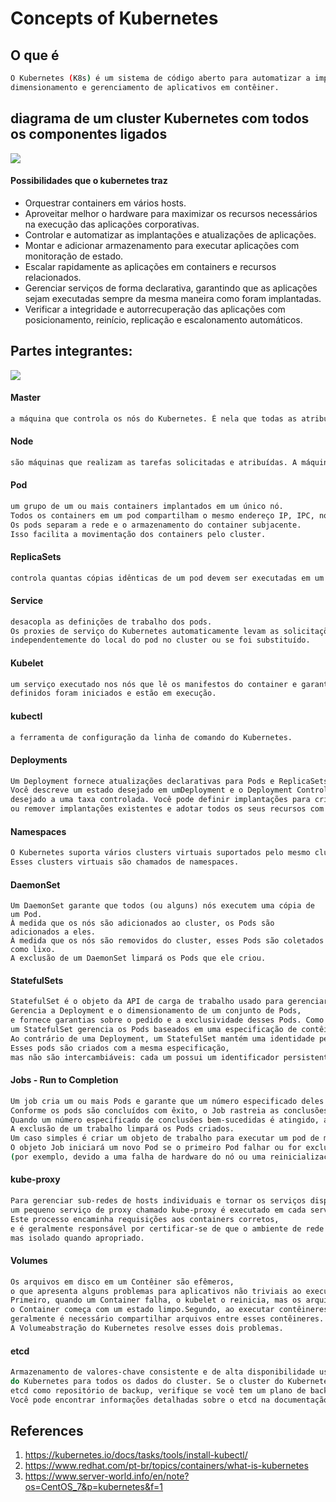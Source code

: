 # Concepts of Kubernetes

## O que é

```bash
O Kubernetes (K8s) é um sistema de código aberto para automatizar a implatação,
dimensionamento e gerenciamento de aplicativos em contêiner.
```

## diagrama de um cluster Kubernetes com todos os componentes ligados

![](https://d33wubrfki0l68.cloudfront.net/7016517375d10c702489167e704dcb99e570df85/7bb53/images/docs/components-of-kubernetes.png)

#### Possibilidades que o kubernetes traz

* Orquestrar containers em vários hosts.
* Aproveitar melhor o hardware para maximizar os recursos necessários na execução das aplicações corporativas.
* Controlar e automatizar as implantações e atualizações de aplicações.
* Montar e adicionar armazenamento para executar aplicações com monitoração de estado.
* Escalar rapidamente as aplicações em containers e recursos relacionados.
* Gerenciar serviços de forma declarativa, garantindo que as aplicações sejam executadas sempre da mesma maneira como foram implantadas.
* Verificar a integridade e autorrecuperação das aplicações com posicionamento, reinício, replicação e escalonamento automáticos.

## Partes integrantes:

![](https://www.redhat.com/cms/managed-files/kubernetes-diagram-2-824x437.png)


#### Master

```bash
a máquina que controla os nós do Kubernetes. É nela que todas as atribuições de tarefas se originam.
```

#### Node

```bash
são máquinas que realizam as tarefas solicitadas e atribuídas. A máquina mestre do Kubernetes controla os nós.
```

#### Pod

```bash
um grupo de um ou mais containers implantados em um único nó. 
Todos os containers em um pod compartilham o mesmo endereço IP, IPC, nome do host e outros recursos.
Os pods separam a rede e o armazenamento do container subjacente. 
Isso facilita a movimentação dos containers pelo cluster.
```

#### ReplicaSets

```bash
controla quantas cópias idênticas de um pod devem ser executadas em um determinado local do cluster.
```

#### Service

```bash
desacopla as definições de trabalho dos pods. 
Os proxies de serviço do Kubernetes automaticamente levam as solicitações de serviço para o pod correto, 
independentemente do local do pod no cluster ou se foi substituído.
```

#### Kubelet

```bash
um serviço executado nos nós que lê os manifestos do container e garante que os containers
definidos foram iniciados e estão em execução.
```

#### kubectl

```bash
a ferramenta de configuração da linha de comando do Kubernetes.
```

#### Deployments

```bash
Um Deployment fornece atualizações declarativas para Pods e ReplicaSets.
Você descreve um estado desejado em umDeployment e o Deployment Controller altera o estado real para o estado
desejado a uma taxa controlada. Você pode definir implantações para criar novos ReplicaSets
ou remover implantações existentes e adotar todos os seus recursos com novas implantações.
```

#### Namespaces

```bash
O Kubernetes suporta vários clusters virtuais suportados pelo mesmo cluster físico. 
Esses clusters virtuais são chamados de namespaces.
```

#### DaemonSet

```
Um DaemonSet garante que todos (ou alguns) nós executem uma cópia de um Pod. 
À medida que os nós são adicionados ao cluster, os Pods são adicionados a eles. 
À medida que os nós são removidos do cluster, esses Pods são coletados como lixo. 
A exclusão de um DaemonSet limpará os Pods que ele criou.
```

#### StatefulSets

```bash
StatefulSet é o objeto da API de carga de trabalho usado para gerenciar aplicativos com estado.
Gerencia a Deployment e o dimensionamento de um conjunto de Pods, 
e fornece garantias sobre o pedido e a exclusividade desses Pods. Como uma Deployment, 
um StatefulSet gerencia os Pods baseados em uma especificação de contêiner idêntica. 
Ao contrário de uma Deployment, um StatefulSet mantém uma identidade persistente para cada um de seus Pods. 
Esses pods são criados com a mesma especificação, 
mas não são intercambiáveis: cada um possui um identificador persistente que mantém em qualquer reagendamento.
```

#### Jobs - Run to Completion

```bash
Um job cria um ou mais Pods e garante que um número especificado deles seja encerrado com êxito.
Conforme os pods são concluídos com êxito, o Job rastreia as conclusões bem-sucedidas.
Quando um número especificado de conclusões bem-sucedidas é atingido, a tarefa (ou seja, Trabalho) é concluída.
A exclusão de um trabalho limpará os Pods criados.
Um caso simples é criar um objeto de trabalho para executar um pod de maneira confiável até a conclusão.
O objeto Job iniciará um novo Pod se o primeiro Pod falhar ou for excluído
(por exemplo, devido a uma falha de hardware do nó ou uma reinicialização do nó).

```

#### kube-proxy

```bash
Para gerenciar sub-redes de hosts individuais e tornar os serviços disponíveis para outros componentes, 
um pequeno serviço de proxy chamado kube-proxy é executado em cada servidor de node. 
Este processo encaminha requisições aos containers corretos, 
e é geralmente responsável por certificar-se de que o ambiente de rede é previsível e acessível, 
mas isolado quando apropriado.
```

#### Volumes

```bash
Os arquivos em disco em um Contêiner são efêmeros, 
o que apresenta alguns problemas para aplicativos não triviais ao executar em Contêineres. 
Primeiro, quando um Container falha, o kubelet o reinicia, mas os arquivos são perdidos 
o Container começa com um estado limpo.Segundo, ao executar contêineres juntos Pod, 
geralmente é necessário compartilhar arquivos entre esses contêineres. 
A Volumeabstração do Kubernetes resolve esses dois problemas.
```

#### etcd

```bash
Armazenamento de valores-chave consistente e de alta disponibilidade usado como armazenamento de apoio
do Kubernetes para todos os dados do cluster. Se o cluster do Kubernetes usa o 
etcd como repositório de backup, verifique se você tem um plano de backup para esses dados.
Você pode encontrar informações detalhadas sobre o etcd na documentação oficial.
```

## References

1. https://kubernetes.io/docs/tasks/tools/install-kubectl/
1. https://www.redhat.com/pt-br/topics/containers/what-is-kubernetes
1. https://www.server-world.info/en/note?os=CentOS_7&p=kubernetes&f=1
